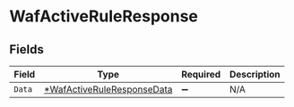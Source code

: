 # WafActiveRuleResponse


## Fields

| Field                                                                          | Type                                                                           | Required                                                                       | Description                                                                    |
| ------------------------------------------------------------------------------ | ------------------------------------------------------------------------------ | ------------------------------------------------------------------------------ | ------------------------------------------------------------------------------ |
| `Data`                                                                         | [*WafActiveRuleResponseData](../../models/shared/wafactiveruleresponsedata.md) | :heavy_minus_sign:                                                             | N/A                                                                            |